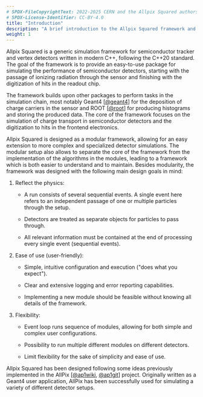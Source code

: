 ```yaml
---
# SPDX-FileCopyrightText: 2022-2025 CERN and the Allpix Squared authors
# SPDX-License-Identifier: CC-BY-4.0
title: "Introduction"
description: "A brief introduction to the Allpix Squared framework and its goals."
weight: 1
---
```


Allpix Squared is a generic simulation framework for semiconductor tracker and vertex detectors written in modern C++,
following the C++20 standard. The goal of the framework is to provide an easy-to-use package for simulating the performance
of semiconductor detectors, starting with the passage of ionizing radiation through the sensor and finishing with the
digitization of hits in the readout chip.

The framework builds upon other packages to perform tasks in the simulation chain, most notably Geant4 \[[@geant4]\] for the
deposition of charge carriers in the sensor and ROOT \[[@root]\] for producing histograms and storing the produced data. The
core of the framework focuses on the simulation of charge transport in semiconductor detectors and the digitization to hits
in the frontend electronics.

Allpix Squared is designed as a modular framework, allowing for an easy extension to more complex and specialized detector
simulations. The modular setup also allows to separate the core of the framework from the implementation of the algorithms in
the modules, leading to a framework which is both easier to understand and to maintain. Besides modularity, the framework was
designed with the following main design goals in mind:

1. Reflect the physics:

   - A run consists of several sequential events. A single event here refers to an independent passage of one or multiple
     particles through the setup.

   - Detectors are treated as separate objects for particles to pass through.

   - All relevant information must be contained at the end of processing every single event (sequential events).

2. Ease of use (user-friendly):

   - Simple, intuitive configuration and execution ("does what you expect").

   - Clear and extensive logging and error reporting capabilities.

   - Implementing a new module should be feasible without knowing all details of the framework.

3. Flexibility:

   - Event loop runs sequence of modules, allowing for both simple and complex user configurations.

   - Possibility to run multiple different modules on different detectors.

   - Limit flexibility for the sake of simplicity and ease of use.

Allpix Squared has been designed following some ideas previously implemented in the AllPix \[[@ap1wiki], [@ap1git]\] project.
Originally written as a Geant4 user application, AllPix has been successfully used for simulating a variety of different
detector setups.


[@geant4]: https://doi.org/10.1016/S0168-9002(03)01368-8
[@root]: http://root.cern.ch/
[@ap1wiki]: https://twiki.cern.ch/twiki/bin/view/Main/AllPix
[@ap1git]: https://github.com/ALLPix/allpix
